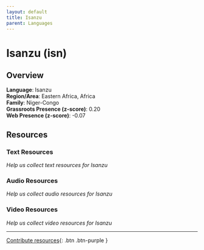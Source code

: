 ```yaml
---
layout: default
title: Isanzu
parent: Languages
---
```


# Isanzu (isn)

## Overview

**Language**: Isanzu  
**Region/Area**: Eastern Africa, Africa  
**Family**: Niger-Congo  
**Grassroots Presence (z-score)**: 0.20  
**Web Presence (z-score)**: -0.07  

## Resources

### Text Resources
*Help us collect text resources for Isanzu*

### Audio Resources
*Help us collect audio resources for Isanzu*

### Video Resources
*Help us collect video resources for Isanzu*

---

[Contribute resources](https://forms.office.com/e/1SfLJx3u1r){: .btn .btn-purple }
